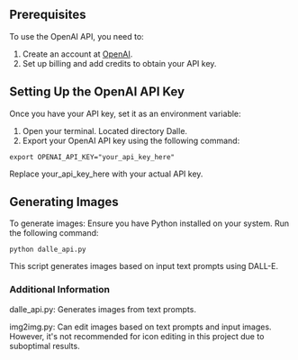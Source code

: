 ## Prerequisites

To use the OpenAI API, you need to:

1. Create an account at [OpenAI](https://openai.com/).
2. Set up billing and add credits to obtain your API key.

## Setting Up the OpenAI API Key

Once you have your API key, set it as an environment variable:

1. Open your terminal. Located directory Dalle.
2. Export your OpenAI API key using the following command:
```
export OPENAI_API_KEY="your_api_key_here"
```
Replace your_api_key_here with your actual API key.

## Generating Images

To generate images:
Ensure you have Python installed on your system.
Run the following command:
```
python dalle_api.py
```
This script generates images based on input text prompts using DALL-E.

### Additional Information

dalle_api.py: Generates images from text prompts.

img2img.py: Can edit images based on text prompts and input images. However, it's not recommended for icon editing in 
this project due to suboptimal results.